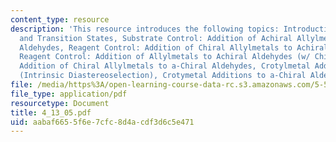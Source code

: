 ```yaml
---
content_type: resource
description: 'This resource introduces the following topics: Introduction: Mechanism
  and Transition States, Substrate Control: Addition of Achiral Allylmetals to a-Chiral
  Aldehydes, Reagent Control: Addition of Chiral Allylmetals to Achiral Aldehydes,
  Reagent Control: Addition of Allylmetals to Achiral Aldehydes (w/ Chiral Lewis Acids),
  Addition of Chiral Allylmetals to a-Chiral Aldehydes, Crotylmetal Additions: 3,4-Stereochemistry
  (Intrinsic Diastereoselection), Crotymetal Additions to a-Chiral Aldehydes.'
file: /media/https%3A/open-learning-course-data-rc.s3.amazonaws.com/5-512-synthetic-organic-chemistry-ii-spring-2005/aabaf6655f6e7cfc8d4acdf3d6c5e471_4_13_05.pdf
file_type: application/pdf
resourcetype: Document
title: 4_13_05.pdf
uid: aabaf665-5f6e-7cfc-8d4a-cdf3d6c5e471
---
```

